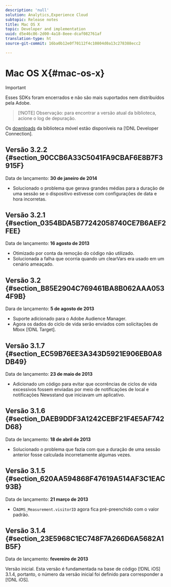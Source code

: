 ```yaml
---
description: 'null'
solution: Analytics,Experience Cloud
subtopic: Release notes
title: Mac OS X
topic: Developer and implementation
uuid: d5e46c86-2d00-4a18-8eee-dcaf082761af
translation-type: ht
source-git-commit: 16ba0b12e0f70112f4c10804d0a13c278388ecc2

---
```



# Mac OS X{#mac-os-x}

>[!IMPORTANT]
>
>Esses SDKs foram encerrados e não são mais suportados nem distribuídos pela Adobe.

> [!NOTE] Observação: para encontrar a versão atual da biblioteca, acione o log de depuração.

Os [downloads](https://marketing.adobe.com/developer/get-started/mobile/c-measuring-mobile-applications) da biblioteca móvel estão disponíveis na [!DNL Developer Connection].

## Versão 3.2.2 {#section_90CCB6A33C5041FA9CBAF6E8B7F3915F}

Data de lançamento: **30 de janeiro de 2014**

* Solucionado o problema que gerava grandes médias para a duração de uma sessão se o dispositivo estivesse com configurações de data e hora incorretas.

## Versão 3.2.1 {#section_0354BDA5B77242058740CE7B6AEF2FEE}

Data de lançamento: **16 agosto de 2013**

* Otimizado por conta da remoção do código não utilizado.
* Solucionada a falha que ocorria quando um clearVars era usado em um cenário ameaçado.

## Versão 3.2 {#section_B85E2904C769461BA8B062AAA0534F9B}

Dara de lançamento: **5 de agosto de 2013**

* Suporte adicionado para o Adobe Audience Manager.
* Agora os dados do ciclo de vida serão enviados com solicitações de Mbox [!DNL Target].

## Versão 3.1.7 {#section_EC59B76EE3A343D5921E906EB0A8DB49}

Data de lançamento: **23 de maio de 2013**

* Adicionado um código para evitar que ocorrências de ciclos de vida excessivos fossem enviadas por meio de notificações de local e notificações Newsstand que iniciavam um aplicativo.

## Versão 3.1.6 {#section_DAEB9DDF3A1242CEBF21F4E5AF742D68}

Data de lançamento: **18 de abril de 2013**

* Solucionado o problema que fazia com que a duração de uma sessão anterior fosse calculada incorretamente algumas vezes.

## Versão 3.1.5 {#section_620AA594868F47619A514AF3C1EAC93B}

Data de lançamento: **21 março de 2013**

* O`ADMS_Measurement.visitorID` agora fica pré-preenchido com o valor padrão.

## Versão 3.1.4 {#section_23E5968C1EC748F7A266D6A5682A1B5F}

Data de lançamento: **fevereiro de 2013**

Versão inicial. Esta versão é fundamentada na base de código [!DNL iOS] 3.1.4, portanto, o número da versão inicial foi definido para corresponder a [!DNL iOS].
